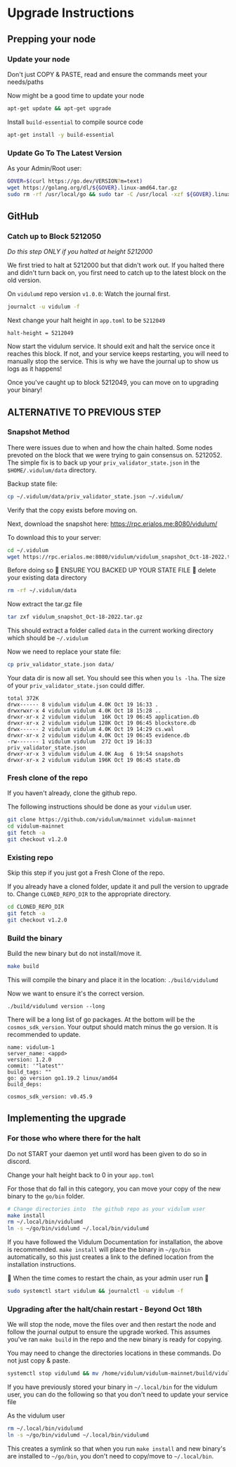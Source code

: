 # Upgrade Instructions

## Prepping your node

### Update your node

Don't just COPY & PASTE, read and ensure the commands meet your needs/paths

Now might be a good time to update your node

```bash
apt-get update && apt-get upgrade
```

Install `build-essential` to compile source code

```bash
apt-get install -y build-essential
```

### Update Go To The Latest Version

As your Admin/Root user:

```bash
GOVER=$(curl https://go.dev/VERSION?m=text)
wget https://golang.org/dl/${GOVER}.linux-amd64.tar.gz
sudo rm -rf /usr/local/go && sudo tar -C /usr/local -xzf ${GOVER}.linux-amd64.tar.gz
```

## GitHub

### Catch up to Block 5212050

*Do this step ONLY if you halted at height 5212000*

We first tried to halt at 5212000 but that didn't work out.  If you halted there and didn't turn back on, you first need to catch up to the latest block on the old version.

On `vidulumd` repo version `v1.0.0`:
Watch the journal first.
```bash
journalct -u vidulum -f
```

Next change your halt height in `app.toml` to be `5212049`
```
halt-height = 5212049
```

Now start the vidulum service.  It should exit and halt the service once it reaches this block.  If not, and your service keeps restarting, you will need to manually stop the service.
This is why we have the journal up to show us logs as it happens!

Once you've caught up to block 5212049, you can move on to upgrading your binary!

## ALTERNATIVE TO PREVIOUS STEP
### Snapshot Method

There were issues due to when and how the chain halted.  Some nodes prevoted on the block that we were trying to gain consensus on.  5212052.
The simple fix is to back up your `priv_validator_state.json` in the `$HOME/.vidulum/data` directory.

Backup state file:
```bash
cp ~/.vidulum/data/priv_validator_state.json ~/.vidulum/
```
Verify that the copy exists before moving on.

Next, download the snapshot here:
https://rpc.erialos.me:8080/vidulum/

To download this to your server:
```bash
cd ~/.vidulum
wget https://rpc.erialos.me:8080/vidulum/vidulum_snapshot_Oct-18-2022.tar.gz
```

Before doing so :stop_sign: ENSURE YOU BACKED UP YOUR STATE FILE :stop_sign:
delete your existing data directory
```bash
rm -rf ~/.vidulum/data
```

Now extract the tar.gz file
```bash
tar zxf vidulum_snapshot_Oct-18-2022.tar.gz
```

This should extract a folder called `data` in the current working directory which should be `~/.vidulum`

Now we need to replace your state file:
```bash
cp priv_validator_state.json data/
```

Your data dir is now all set.  You should see this when you `ls -lha`.  The size of your `priv_validator_state.json` could differ.
```
total 372K
drwx------ 8 vidulum vidulum 4.0K Oct 19 16:33 .
drwxrwxr-x 4 vidulum vidulum 4.0K Oct 18 15:28 ..
drwxr-xr-x 2 vidulum vidulum  16K Oct 19 06:45 application.db
drwxr-xr-x 2 vidulum vidulum 128K Oct 19 06:45 blockstore.db
drwx------ 2 vidulum vidulum 4.0K Oct 19 14:29 cs.wal
drwxr-xr-x 2 vidulum vidulum 4.0K Oct 19 06:45 evidence.db
-rw------- 1 vidulum vidulum  272 Oct 19 16:33 priv_validator_state.json
drwxr-xr-x 3 vidulum vidulum 4.0K Aug  6 19:54 snapshots
drwxr-xr-x 2 vidulum vidulum 196K Oct 19 06:45 state.db
```

### Fresh clone of the repo
If you haven't already, clone the github repo.

The following instructions should be done as your `vidulum` user.

```bash
git clone https://github.com/vidulum/mainnet vidulum-mainnet
cd vidulum-mainnet
git fetch -a
git checkout v1.2.0
```

### Existing repo

Skip this step if you just got a Fresh Clone of the repo.

If you already have a cloned folder, update it and pull the version to upgrade to. Change `CLONED_REPO_DIR` to the appropriate directory.

```bash
cd CLONED_REPO_DIR
git fetch -a
git checkout v1.2.0
```

### Build the binary

Build the new binary but do not install/move it.

```bash
make build
```

This will compile the binary and place it in the location: `./build/vidulumd`

Now we want to ensure it's the correct version.

```
./build/vidulumd version --long
```

There will be a long list of go packages. At the bottom will be the `cosmos_sdk_version`.  Your output should match minus the go version.  It is recommended to update.

```
name: vidulum-1
server_name: <appd>
version: 1.2.0
commit: '"latest"'
build_tags: ""
go: go version go1.19.2 linux/amd64
build_deps:

cosmos_sdk_version: v0.45.9
```

## Implementing the upgrade

### For those who where there for the halt

Do not START your daemon yet until word has been given to do so in discord.

Change your halt height back to 0 in your `app.toml`

For those that do fall in this category, you can move your copy of the new binary to the `go/bin` folder.

```bash
# Change directories into  the github repo as your vidulum user
make install
rm ~/.local/bin/vidulumd
ln -s ~/go/bin/vidulumd ~/.local/bin/vidulumd
```

If you have followed the Vidulum Documentation for installation, the above is recommended.  `make install` will place the binary in `~/go/bin` automatically, so this just creates a link to the defined location from the installation instructions.

:stop_sign:	When the time comes to restart the chain, as your admin user run :stop_sign:

```bash
sudo systemctl start vidulum && journalctl -u vidulum -f
```

### Upgrading after the halt/chain restart - Beyond Oct 18th

We will stop the node, move the files over and then restart the node and follow the journal output to ensure the upgrade worked.  This assumes you've ran `make build` in the repo and the new binary is ready for copying.

You may need to change the directories locations in these commands.  Do not just copy & paste.

```bash
systemctl stop vidulumd && mv /home/vidulum/vidulum-mainnet/build/vidulumd /home/vidulum/go/bin/vidulumd && systemctl start vidulum && journalctl -u vidulum -f
```

If you have previously stored your binary in `~/.local/bin` for the vidulum user, you can do the following so that you don't need to update your service file

As the vidulum user
```bash
rm ~/.local/bin/vidulumd
ln -s ~/go/bin/vidulumd ~/.local/bin/vidulumd
```

This creates a symlink so that when you run `make install` and new binary's are installed to `~/go/bin`, you don't need to copy/move to `~/.local/bin`.

